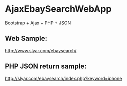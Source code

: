 # AjaxEbaySearchWebApp
Bootstrap + Ajax + PHP + JSON

## Web Sample:

http://www.slyar.com/ebaysearch/

## PHP JSON return sample:

http://slyar.com/ebaysearch/index.php?keyword=iphone

